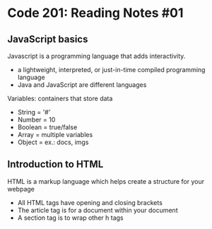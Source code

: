 # Code 201: Reading Notes #01

## JavaScript basics

Javascript is a programming language that adds interactivity.

- a lightweight, interpreted, or just-in-time compiled programming language
- Java and JavaScript are different languages

Variables: containers that store data

- String = '#'
- Number = 10
- Boolean = true/false
- Array = multiple variables
- Object = ex.: docs, imgs

## Introduction to HTML

HTML is a markup language which helps create a structure for your webpage

- All HTML tags have opening and closing brackets
- The article tag is for a document within your document
- A section tag is to wrap other h tags
